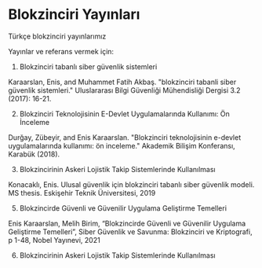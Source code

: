 # Blokzinciri Yayınları
Türkçe blokzinciri yayınlarımız

Yayınlar ve referans vermek için:

1. Blokzinciri tabanlı siber güvenlik sistemleri

Karaarslan, Enis, and Muhammet Fatih Akbaş. "blokzinciri tabanli siber güvenlik sistemleri." Uluslararası Bilgi Güvenliği Mühendisliği Dergisi 3.2 (2017): 16-21.

2. Blokzinciri Teknolojisinin E-Devlet Uygulamalarında Kullanımı: Ön İnceleme

Durğay, Zübeyir, and Enis Karaarslan. "Blokzinciri teknolojisinin e-devlet uygulamalarında kullanımı: ön inceleme." Akademik Bilişim Konferansı, Karabük (2018).

3. Blokzincirinin Askeri Lojistik Takip Sistemlerinde Kullanılması

Konacaklı, Enis. Ulusal güvenlik için blokzinciri tabanlı siber güvenlik modeli. MS thesis. Eskişehir Teknik Üniversitesi, 2019

5. Blokzincirde Güvenli ve Güvenilir Uygulama Geliştirme Temelleri

Enis Karaarslan, Melih Birim, “Blokzincirde Güvenli ve Güvenilir Uygulama Geliştirme Temelleri”, Siber Güvenlik ve Savunma: Blokzinciri ve Kriptografi, p 1-48, Nobel Yayınevi, 2021

6. Blokzincirinin Askeri Lojistik Takip Sistemlerinde Kullanılması
